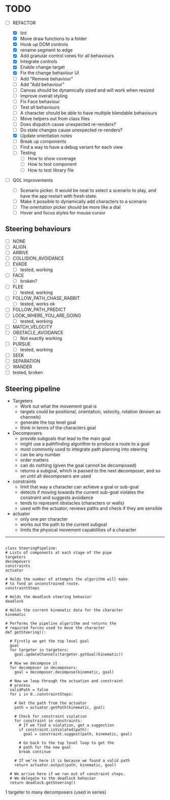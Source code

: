 # TODO

- [ ] REFACTOR

  - [x] lint
  - [x] Move draw functions to a folder
  - [x] Hook up DOM controls
  - [x] rename segment to edge
  - [x] Add granular control views for all behaviours
  - [x] Integrate controls
  - [x] Enable change target
  - [x] Fix the change behaviour UI
  - [ ] Add "Remove behaviour"
  - [ ] Add "Add behaviour"
  - [ ] Canvas should be dynamically sized and will work when resized
  - [ ] Improve overall styling
  - [ ] Fix Face behaviour
  - [ ] Test all behaviours
  - [ ] A character should be able to have multiple blendable behaviours
  - [ ] Move helpers out from class files
  - [ ] Does dispatch cause unexpected re-renders?
  - [ ] Do state changes cause unexpected re-renders?
  - [x] Update orientation notes
  - [ ] Break up components
  - [ ] Find a way to have a debug variant for each view
  - [ ] Testing
    - [ ] How to show coverage
    - [ ] How to test component
    - [ ] How to test library file

- [ ] QOL improvements

  - [ ] Scenario picker. It would be neat to select a scenario to play, and have the app restart with fresh state.
  - [ ] Make it possible to dynamically add characters to a scenario
  - [ ] The orientation picker should be more like a dial
  - [ ] Hover and focus styles for mouse cursor

## Steering behaviours

- [ ] NONE
- [ ] ALIGN
- [ ] ARRIVE
- [ ] COLLISION_AVOIDANCE
- [ ] EVADE
  - [ ] tested, working
- [ ] FACE
  - [ ] broken?
- [ ] FLEE
  - [ ] tested, working
- [ ] FOLLOW_PATH_CHASE_RABBIT
  - [ ] tested, works ok
- [ ] FOLLOW_PATH_PREDICT
- [ ] LOOK_WHERE_YOU_ARE_GOING
  - [ ] tested, working
- [ ] MATCH_VELOCITY
- [ ] OBSTACLE_AVOIDANCE
  - [ ] Not exactly working
- [ ] PURSUE
  - [ ] tested, working
- [ ] SEEK
- [ ] SEPARATION
- [ ] WANDER
- [ ] tested, broken

## Steering pipeline

- Targeters
  - Work out what the movement goal is
  - targets could be positional, orientation, velocity, rotation (known as channels)
  - generate the top level goal
  - think in terms of the characters goal
- Decomposers
  - provide subgoals that lead to the main goal
  - might use a pathfinding algorithm to produce a route to a goal
  - most commonly used to integrate path planning into steering
  - can be any number
  - order matters
  - can do nothing (given the goal cannot be decomposed)
  - returns a subgoal, which is passed to the next decomposer, and so on until all decomposers are used
- constraints
  - limit that way a character can achieve a goal or sub-goal
  - detects if moving towards the current sub-goal violates the constraint and suggests avoidance
  - tends to represent obstacles (characters or walls)
  - used with the actuator; reviews paths and check if they are sensible
- actuator
  - only one per character
  - works out the path to the current subgoal
  - limits the physical movement capabilities of a character

---

```

class SteeringPipeline:
# Lists of components at each stage of the pipe
targeters
decomposers
constraints
actuator

# Holds the number of attempts the algorithm will make
# to fund an unconstrained route.
constraintSteps

# Holds the deadlock steering behavior
deadlock

# Holds the current kinematic data for the character
kinematic

# Performs the pipeline algorithm and returns the
# required forces used to move the character
def getSteering():

  # Firstly we get the top level goal
  goal
  for targeter in targeters:
    goal.updateChannels(targeter.getGoal(kinematic))

  # Now we decompose it
  for decomposer in decomposers:
    goal = decomposer.decompose(kinematic, goal)

  # Now we loop through the actuation and constraint
  # process
  validPath = false
  for i in 0..constraintSteps:

    # Get the path from the actuator
    path = actuator.getPath(kinematic, goal)

    # Check for constraint violation
    for constraint in constraints:
      # If we find a violation, get a suggestion
      if constraint.isViolated(path):
        goal = constraint.suggest(path, kinematic, goal)

      # Go back to the top level loop to get the
      # path for the new goal
      break continue

    # If we’re here it is because we found a valid path
    return actuator.output(path, kinematic, goal)

  # We arrive here if we ran out of constraint steps.
  # We delegate to the deadlock behavior
  return deadlock.getSteering()
```

1 targeter to many decomposers (used in series)
